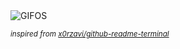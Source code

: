 <div align="justify">
<picture>
    <source media="(prefers-color-scheme: dark)" srcset="https://i.ibb.co/bMFdHX1L/output-gif.gif">
    <source media="(prefers-color-scheme: light)" srcset="https://i.ibb.co/bMFdHX1L/output-gif.gif">
    <img alt="GIFOS" src="https://i.ibb.co/bMFdHX1L/output-gif.gif">
</picture>

<sub><i>inspired from [x0rzavi/github-readme-terminal](https://github.com/x0rzavi/github-readme-terminal)</i></sub>

</div>

<!-- Image deletion URL: https://ibb.co/zTFf8Zsb/77d3d1a9c2ed4f21474b73a3439a635a -->